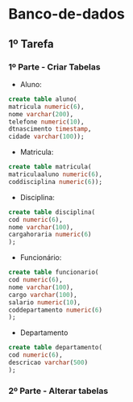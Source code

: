 # Banco-de-dados
## 1º Tarefa
### 1º Parte - Criar Tabelas
* Aluno:

~~~SQL
create table aluno(
matricula numeric(6),
nome varchar(200),
telefone numeric(10),
dtnascimento timestamp,
cidade varchar(100));
~~~

* Matricula:

~~~SQL
create table matricula(
matriculaaluno numeric(6),
coddisciplina numeric(6));
~~~

* Disciplina:

~~~SQL
create table disciplina(
cod numeric(6),
nome varchar(100),
cargahoraria numeric(6)
);
~~~

* Funcionário:
~~~SQL
create table funcionario(
cod numeric(6),
nome varchar(100),
cargo varchar(100),
salario numeric(10),
coddepartamento numeric(6)
);
~~~

* Departamento
~~~SQL
create table departamento(
cod numeric(6),
descricao varchar(500)
);
~~~

### 2º Parte - Alterar tabelas
